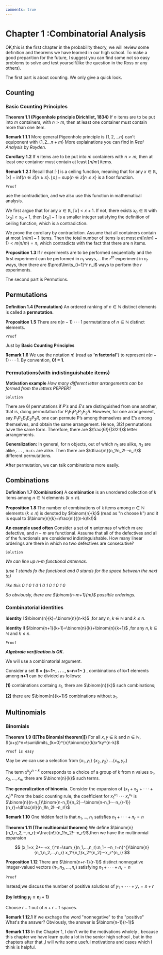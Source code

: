 ```yaml
---
comments: true
---
```

# Chapter 1 :Combinatorial Analysis

OK,this is the first chapter in the probability theory, we will review some definition and theorems we have learned in our high school. To make a good preparition for the future, I suggest you can find some not so easy problems to solve and test yourself(like the question in the Ross or any others).

The first part is about counting. We only give a quick look.

## Counting

### Basic Counting Principles


**Theorem 1.1 (Pigeonhole principle  Dirichllet, 1834)**
If $n$ items are to be put into $m$ containers, with $n > m$, then at least one container must contain more than one item.

**Remark 1.1.1**
More general Pigeonhole principle is $\left\{ 1,2,\dots n \right\}$ can't equiponent with $\left\{ 1,2\dots n+m \right\}$
More explainations you can find in *Real Analysis* by *Royden*.

**Corollary 1.2**
If $n$ items are to be put into $m$ containers with $n > m$, then at least one container must contain at least $⌈n/m⌉$ items.

**Remark 1.2.1**
Recall that ⌈·⌉ is a ceiling function, meaning that for any $x ∈ \mathbb{R}$,
⌈x⌉ = inf{$n ∈ \mathbb{Z}|n ≥ x$}. 
⌊x⌋ = sup{$n ∈ \mathbb{Z}|n ≤ x$} is a floor function.

`Proof`

use the contradiction, and we also use this function in mathematical analysis.


 We first argue that for any $x ∈ \mathbb{R}$, $⌈x⌉ < x + 1$. If not, there exists $x_0 ∈ \mathbb{R}$ with $⌈x_0⌉ ≥ x_0 + 1$, then $⌈x_0⌉ − 1$ is a smaller integer satisfying the definition of ceiling function, which is a contradiction.


We prove the corollary by contradiction. Assume that all containers contain at most $⌈n/m⌉ − 1$ items. Then the total number of items is at most $m(⌈n/m⌉ − 1) < m(n/m) = n$, which contradicts with the fact that there are n items. 


**Proposition 1.3**
If r experiments are to be performed sequentially and the first experiment can be performed in $n_1$ ways,...    the $r^{th}$ experiment in $n_r$ ways, then there are $\prod\limits_{i=1}^r  n_i$ ways to perform the *$r$* experiments.

The second part is Permutions.

## Permutations


**Definition 1.4 (Permutation)**
An ordered ranking of $n \in \mathbb{N}$ distinct elements is called a **permutation**.


**Proposition 1.5**
There are $n(n − 1)· · · 1$ permutations of $n \in \mathbb{N}$ distinct elements.


`Proof`

Just by **Basic Counting Principles**


**Remark 1.6**
We use the notation $n!$ (read as “**n factorial**") to represent $n(n−1)···1$. 
By convention, **0! = 1**.



### Permutations(with indistinguishable items)


**Motivation example**
*How many different letter arrangements can be formed from the letters PEPPER?*


`Solution`

There are $6!$ permutations if $P’s$ and $E’s$ are distinguished from one another, that is, doing permutation for $P_1E_1P_2P_3E_2R$. However, for one arrangement, say $P_1P_2E_1E_2P_3R$, one can permute P’s among themselves and E’s among themselves, and obtain the same arrangement. Hence, $3!2!$ permutations have the same form. Therefore, there are $\frac{6!}{(3!2!)}$ letter arrangements.


**Generalization:**
In general, for n objects, out of which $n_1$ are alike, $n_2$ are alike,. . . , n~r~ are
alike. Then there are $\dfrac{n!}{n_1!n_2!···n_r!}$ different permutations.

After permutation, we can talk combinations more easily.

## Combinations


**Definition 1.7 (Combination)**
A **combination** is an unordered collection of *k* items among  $n\in \mathbb{N}$ elements ($k ≤ n$).


**Proposition 1.8**
The number of combinations of k items among  $n\in \mathbb{N}$ elements ($k ≤ n$) is denoted by $\binom{n}{k}$  (read as "n choose k") and it is equal to $\binom{n}{k}=\frac{n!}{(n-k)!k!}$



**An example used often**
Consider a set of $n$ antennas of which m are defective, and $n − m$ are functional. Assume that all of the defectives and all of the functionals are considered indistinguishable. How many linear orderings are there in which no two defectives are consecutive?


`Solution`

*We can line up n-m functional antennas.* 

*(use 1 stands fo the functional and 0 stands for the space between the next to)*

*like this 0 1 0 1 0 1 0 1 0 1 0 1 0*

*So obviously, there are $\binom{n-m+1}{m}$ possible orderings.*


### Combinatorial identities


**Identity I**
$\binom{n}{k}=\binom{n}{n-k}$ ,for any $n$, $k$ $\in$ $\mathbb{N}$ and $k\le n$.



**Identity II**
$\binom{n+1}{k+1}=\binom{n}{k}+\binom{n}{k+1}$ ,for any $n, k$ $\in$ $\mathbb{N}$ and $k\le n$.

`Proof`

***Algebraic verification is OK.***

We will use a combinatorial argument. 

Consider a set **S = {s~1~, . . . , s~n+1~ }** , combinations of **k+1** elements among **n+1** can be divided as follows: 

**(1)** combinations containg $s_1$, there are $\binom{n}{k}$ such combinations; 

**(2)** there are $\binom{n}{k+1}$ combinations without $s_1$.



## Multinomials



### Binomials



**Theorem 1.9 ([[The Binomial theorem]])**
For all $x, y$ $\in$ $\mathbb{R}$ and  $n\in \mathbb{N}$,
$(x+y)^n=\sum\limits_{k=0}^{n}\binom{n}{k}x^ky^{n-k}$


`Proof is easy`

May be we can use a selection from {$x_1,y_1$}  {$x_2,y_2$} ...{$x_n,y_n$} 

The term $x^ky^{n-k}$ corresponds to a choice of a group of $k$ from n values $x_1, x_2,...,x_n$, there are $\binom{n}{k}$ such terms. 


**The generalization of binomia.**
Consider the expansion of $(x_1+x_2+···+x_r)^n$ 
From the basic counting rule, the coefficient for $x_1^{n_1}···x_r^{n_r}$ is $\binom{n}{n-n_1}\binom{n-n_1}{n_2}···\binom{n-n_1-···n_{r-1}}{n_r}=\dfrac{n!}{n_!!n_2!···n_r!}$ 


**Remark 1.10**
One hidden fact is that $n_1,...,n_r$  satisfies $n_1+···+n_r=n$



**Theorem 1.11 (The multinomial theorem)**
We define $\binom{n}{n_1,n_2,···,n_r}:=\frac{n!}{n_1!n_2!···n_r!}$,then we have the multinomial expansion


$$
(x_1+x_2+···+x_r)^n=\sum_{(n_1,...,n_r):n_1+···n_r=n}^{}\binom{n}{n_1,n_2,...,n_r} x_1^{n_1}x_2^{n_2}···x_r^{n_r}
$$



**Proposition 1.12**
There are $\binom{n+r-1}{r-1}$ distinct nonnegative integer-valued vectors $(n_1, n_2, . . . , n_r)$ satisfying $n_1 + · · · + n_r= n$

`Proof`

Instead,we discuss the number of positive solutions of $y_1+···+y_r=n+r$ 

**(by letting $y_i=n_i+1$)**

Choose $r-1$ out of $n+r-1$ spaces.

**Remark 1.12.1**
If we exchage the word "nonnegative" to the "positive"
What's the answer?
Obviously, the answer is $\binom{n-1}{r-1}$

**Remark 1.13**
In the Chapter 1, I don't write the motivations wholely , because this chapter we have learn quite a lot in the senior high school , but in the chapters after that ,I will write some useful motivations and cases which I think is helpful.

